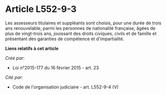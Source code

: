 # Article L552-9-3

Les assesseurs titulaires et suppléants sont choisis, pour une durée de trois ans renouvelable, parmi les personnes de
nationalité française, âgées de plus de vingt-trois ans, jouissant des droits civiques, civils et de famille et présentant
des garanties de compétence et d'impartialité.

**Liens relatifs à cet article**

_Créé par_:

  - Loi n°2015-177 du 16 février 2015 - art. 23

_Cité par_:

  - Code de l'organisation judiciaire - art. L552-9-4 (V)
